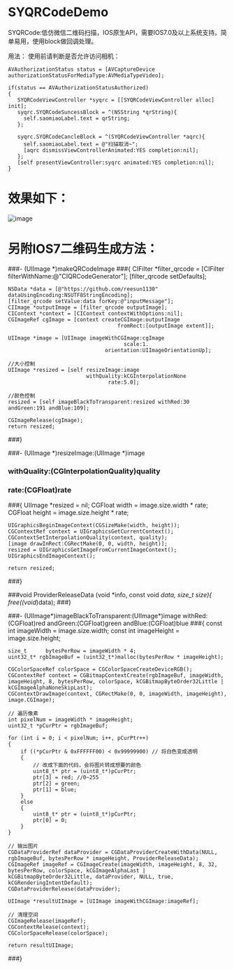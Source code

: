 # SYQRCodeDemo

SYQRCode:低仿微信二维码扫描，IOS原生API，需要IOS7.0及以上系统支持。简单易用，使用block做回调处理。

用法：
    使用前请判断是否允许访问相机：
    
    AVAuthorizationStatus status = [AVCaptureDevice authorizationStatusForMediaType:AVMediaTypeVideo];
        
    if(status == AVAuthorizationStatusAuthorized)
    {
       SYQRCodeViewController *syqrc = [[SYQRCodeViewController alloc] init];
       syqrc.SYQRCodeSuncessBlock = ^(NSString *qrString){
         self.saomiaoLabel.text = qrString;
       };
    
       syqrc.SYQRCodeCancleBlock = ^(SYQRCodeViewController *aqrc){
         self.saomiaoLabel.text = @"扫描取消~";
         [aqrc dismissViewControllerAnimated:YES completion:nil];
       };
       [self presentViewController:syqrc animated:YES completion:nil];
    }

# 效果如下：
 ![image](https://github.com/reesun1130/SYQRCodeDemo/raw/master/SYQRCodeDemo/syqrcode.png)
 
# 另附IOS7二维码生成方法：

###- (UIImage *)makeQRCodeImage
###{
    CIFilter *filter_qrcode = [CIFilter filterWithName:@"CIQRCodeGenerator"];
    [filter_qrcode setDefaults];

    
    NSData *data = [@"https://github.com/reesun1130" dataUsingEncoding:NSUTF8StringEncoding];
    [filter_qrcode setValue:data forKey:@"inputMessage"];
    CIImage *outputImage = [filter_qrcode outputImage];
    CIContext *context = [CIContext contextWithOptions:nil];
    CGImageRef cgImage = [context createCGImage:outputImage
                                       fromRect:[outputImage extent]];
    
    UIImage *image = [UIImage imageWithCGImage:cgImage
                                         scale:1.
                                   orientation:UIImageOrientationUp];
    
    //大小控制
    UIImage *resized = [self resizeImage:image
                             withQuality:kCGInterpolationNone
                                    rate:5.0];
    
    //颜色控制
    resized = [self imageBlackToTransparent:resized withRed:30 andGreen:191 andBlue:109];
    
    CGImageRelease(cgImage);
    return resized;
###}

###- (UIImage *)resizeImage:(UIImage *)image
###             withQuality:(CGInterpolationQuality)quality
###                    rate:(CGFloat)rate
###{
	UIImage *resized = nil;
	CGFloat width = image.size.width * rate;
	CGFloat height = image.size.height * rate;
	
	UIGraphicsBeginImageContext(CGSizeMake(width, height));
	CGContextRef context = UIGraphicsGetCurrentContext();
	CGContextSetInterpolationQuality(context, quality);
	[image drawInRect:CGRectMake(0, 0, width, height)];
	resized = UIGraphicsGetImageFromCurrentImageContext();
	UIGraphicsEndImageContext();
	
	return resized;
###}

###void ProviderReleaseData (void *info, const void *data, size_t size){
    free((void*)data);
###}

###- (UIImage*)imageBlackToTransparent:(UIImage*)image withRed:(CGFloat)red andGreen:(CGFloat)green andBlue:(CGFloat)blue
###{
    const int imageWidth = image.size.width;
    const int imageHeight = image.size.height;
    
    size_t      bytesPerRow = imageWidth * 4;
    uint32_t* rgbImageBuf = (uint32_t*)malloc(bytesPerRow * imageHeight);
    
    CGColorSpaceRef colorSpace = CGColorSpaceCreateDeviceRGB();
    CGContextRef context = CGBitmapContextCreate(rgbImageBuf, imageWidth, imageHeight, 8, bytesPerRow, colorSpace, kCGBitmapByteOrder32Little | kCGImageAlphaNoneSkipLast);
    CGContextDrawImage(context, CGRectMake(0, 0, imageWidth, imageHeight), image.CGImage);
    
    // 遍历像素
    int pixelNum = imageWidth * imageHeight;
    uint32_t *pCurPtr = rgbImageBuf;
    
    for (int i = 0; i < pixelNum; i++, pCurPtr++)
    {
        if ((*pCurPtr & 0xFFFFFF00) < 0x99999900) // 将白色变成透明
        {
            // 改成下面的代码，会将图片转成想要的颜色
            uint8_t* ptr = (uint8_t*)pCurPtr;
            ptr[3] = red; //0~255
            ptr[2] = green;
            ptr[1] = blue;
        }
        else
        {
            uint8_t* ptr = (uint8_t*)pCurPtr;
            ptr[0] = 0;
        }
    }
    
    // 输出图片
    CGDataProviderRef dataProvider = CGDataProviderCreateWithData(NULL, rgbImageBuf, bytesPerRow * imageHeight, ProviderReleaseData);
    CGImageRef imageRef = CGImageCreate(imageWidth, imageHeight, 8, 32, bytesPerRow, colorSpace, kCGImageAlphaLast | kCGBitmapByteOrder32Little, dataProvider, NULL, true, kCGRenderingIntentDefault);
    CGDataProviderRelease(dataProvider);
    
    UIImage *resultUIImage = [UIImage imageWithCGImage:imageRef];
    
    // 清理空间
    CGImageRelease(imageRef);
    CGContextRelease(context);
    CGColorSpaceRelease(colorSpace);
    
    return resultUIImage;
###}


